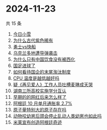 # 2024-11-23

共 15 条

<!-- BEGIN -->
<!-- 最后更新时间 Sat Nov 23 2024 14:17:50 GMT+0800 (China Standard Time) -->

1. [今日小雪](https://www.zhihu.com/search?q=%E4%BB%8A%E6%97%A5%E5%B0%8F%E9%9B%AA)
1. [为什么古代紫色稀有](https://www.zhihu.com/search?q=%E4%B8%BA%E4%BB%80%E4%B9%88%E5%8F%A4%E4%BB%A3%E7%B4%AB%E8%89%B2%E7%A8%80%E6%9C%89)
1. [勇士vs快船](https://www.zhihu.com/search?q=%E5%8B%87%E5%A3%ABvs%E5%BF%AB%E8%88%B9)
1. [乌克兰多地遭导弹袭击](https://www.zhihu.com/search?q=%E4%B9%8C%E5%85%8B%E5%85%B0%E5%A4%9A%E5%9C%B0%E9%81%AD%E5%AF%BC%E5%BC%B9%E8%A2%AD%E5%87%BB)
1. [为什么只有中国饮食没有被西化](https://www.zhihu.com/search?q=%E4%B8%BA%E4%BB%80%E4%B9%88%E5%8F%AA%E6%9C%89%E4%B8%AD%E5%9B%BD%E9%A5%AE%E9%A3%9F%E6%B2%A1%E6%9C%89%E8%A2%AB%E8%A5%BF%E5%8C%96)
1. [国足进球了](https://www.zhihu.com/search?q=%E5%9B%BD%E8%B6%B3%E8%BF%9B%E7%90%83%E4%BA%86)
1. [如何看待国企的末尾淘汰制度](https://www.zhihu.com/search?q=%E5%A6%82%E4%BD%95%E7%9C%8B%E5%BE%85%E5%9B%BD%E4%BC%81%E7%9A%84%E6%9C%AB%E5%B0%BE%E6%B7%98%E6%B1%B0%E5%88%B6%E5%BA%A6)
1. [CPU 温度是越低越好吗](https://www.zhihu.com/search?q=CPU%20%E6%B8%A9%E5%BA%A6%E6%98%AF%E8%B6%8A%E4%BD%8E%E8%B6%8A%E5%A5%BD%E5%90%97)
1. [疑《再见爱人》工作人员吐槽麦琳成天哭](https://www.zhihu.com/search?q=%E7%96%91%E3%80%8A%E5%86%8D%E8%A7%81%E7%88%B1%E4%BA%BA%E3%80%8B%E5%B7%A5%E4%BD%9C%E4%BA%BA%E5%91%98%E5%90%90%E6%A7%BD%E9%BA%A6%E7%90%B3%E6%88%90%E5%A4%A9%E5%93%AD)
1. [湖南三所高校实施学分互认](https://www.zhihu.com/search?q=%E6%B9%96%E5%8D%97%E4%B8%89%E6%89%80%E9%AB%98%E6%A0%A1%E5%AE%9E%E6%96%BD%E5%AD%A6%E5%88%86%E4%BA%92%E8%AE%A4)
1. [早期的的网红后来怎么样了](https://www.zhihu.com/search?q=%E6%97%A9%E6%9C%9F%E7%9A%84%E7%9A%84%E7%BD%91%E7%BA%A2%E5%90%8E%E6%9D%A5%E6%80%8E%E4%B9%88%E6%A0%B7%E4%BA%86)
1. [阿根廷 10 月单月通胀率 2.7%](https://www.zhihu.com/search?q=%E9%98%BF%E6%A0%B9%E5%BB%B7%2010%20%E6%9C%88%E5%8D%95%E6%9C%88%E9%80%9A%E8%83%80%E7%8E%87%202.7%25)
1. [原子量特别大的原子存在吗](https://www.zhihu.com/search?q=%E5%8E%9F%E5%AD%90%E9%87%8F%E7%89%B9%E5%88%AB%E5%A4%A7%E7%9A%84%E5%8E%9F%E5%AD%90%E5%AD%98%E5%9C%A8%E5%90%97)
1. [动物咬幼崽后颈会停止乱动人类幼崽也如此吗](https://www.zhihu.com/search?q=%E5%8A%A8%E7%89%A9%E5%92%AC%E5%B9%BC%E5%B4%BD%E5%90%8E%E9%A2%88%E4%BC%9A%E5%81%9C%E6%AD%A2%E4%B9%B1%E5%8A%A8%E4%BA%BA%E7%B1%BB%E5%B9%BC%E5%B4%BD%E4%B9%9F%E5%A6%82%E6%AD%A4%E5%90%97)
1. [米莱宣布创造阿根廷奇迹](https://www.zhihu.com/search?q=%E7%B1%B3%E8%8E%B1%E5%AE%A3%E5%B8%83%E5%88%9B%E9%80%A0%E9%98%BF%E6%A0%B9%E5%BB%B7%E5%A5%87%E8%BF%B9)

<!-- END -->
